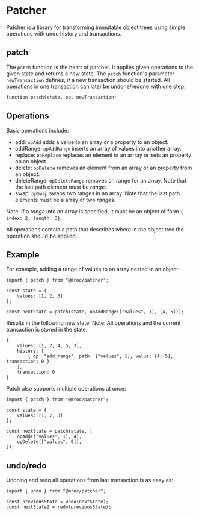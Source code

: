 # Patcher

Patcher is a library for transforming immutable object trees using simple operations with undo history and transactions.

## patch

The `patch` function is the heart of patcher. It applies given operations
to the given state and returns a new state. The `patch` function's parameter
`newTransaction` defines, if a new transaction should be started. All
operations in one transaction can later be undone/redone with one step:

```
function patch(state, op, newTransaction)
```

## Operations

Basic operations include:

* add: `opAdd` adds a value to an array or a property to an object.
* addRange: `opAddRange` inserts an array of values into another array.
* replace: `opReplace` replaces an element in an arrray or sets an property on an object.
* delete: `opDelete` removes an element from an array or an property from an object.
* deleteRange: `opDeleteRange` removes an range for an array. Note that the last path element must be *range*.
* swap: `opSwap` swaps two ranges in an array. Note that the last path elements must be a array of two *range*s.

Note: If a *range* into an array is specified, it must be an object of form `{ index: 2, length: 3}`.

All operations contain a path that describes where in the object tree the operation should be applied. 

## Example

For example, adding a range of values to an array nested in an object:

```
import { patch } from "@mroc/patcher";

const state = {
    values: [1, 2, 3]
};

const nextState = patch(state, opAddRange(["values", 1], [4, 5]));
```

Results in the following new state. Note: All operations and the current transaction is stored in the state.

```
{
    values: [1, 2, 4, 5, 3],
    history: [
        { op: "add_range", path: ["values", 1], value: [4, 5], transaction: 0 }
    ],
    transaction: 0
}
```

Patch also supports multiple operations at once:

```
import { patch } from "@mroc/patcher";

const state = {
    values: [1, 2, 3]
};

const nextState = patch(state, [
    opAdd(["values", 1], 4),
    opDelete(["values", 0]),
]);
```

## undo/redo

Undoing and redo all operations from last transaction is as easy as:

```
import { undo } from "@mroc/patcher";

const previousState = undo(nextState);
const nextState2 = redo(previousState);
```